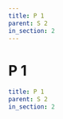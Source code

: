 ```yaml
---
title: P 1
parent: S 2
in_section: 2
---
```

# P 1

```yaml
title: P 1
parent: S 2
in_section: 2
```
